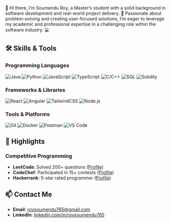 👋 Hi there,
I’m Soumendu Roy, a Master’s student with a solid background in software development and real-world project delivery. 🚀 Passionate about problem-solving and creating user-focused solutions, I’m eager to leverage my academic and professional expertise in a challenging role within the software industry. 💻

## 🛠 Skills & Tools  
### Programming Languages  
![Java](https://img.shields.io/badge/-Java-blue?logo=java&logoColor=white)
![Python](https://img.shields.io/badge/-Python-yellow?logo=python&logoColor=white)
![JavaScript](https://img.shields.io/badge/-JavaScript-orange?logo=javascript&logoColor=white)
![TypeScript](https://img.shields.io/badge/-TypeScript-blue?logo=typescript&logoColor=white)
![C/C++](https://img.shields.io/badge/-C%2FC%2B%2B-red?logo=cplusplus&logoColor=white)
![SQL](https://img.shields.io/badge/-SQL-lightgrey?logo=postgresql&logoColor=blue)
![Solidity](https://img.shields.io/badge/-Solidity-black?logo=ethereum)

### Frameworks & Libraries  
![React](https://img.shields.io/badge/-React-blue?logo=react)
![Angular](https://img.shields.io/badge/-Angular-red?logo=angular&logoColor=white)
![TailwindCSS](https://img.shields.io/badge/-TailwindCSS-teal?logo=tailwind-css&logoColor=white)
![Node.js](https://img.shields.io/badge/-Node.js-green?logo=node.js&logoColor=white)

### Tools & Platforms  
![Git](https://img.shields.io/badge/-Git-red?logo=git&logoColor=white)
![Docker](https://img.shields.io/badge/-Docker-blue?logo=docker)
![Postman](https://img.shields.io/badge/-Postman-orange?logo=postman)
![VS Code](https://img.shields.io/badge/-VSCode-blue?logo=visualstudiocode)

## 🌟 Highlights  
### Competitive Programming  
- **LeetCode**: Solved 200+ questions ([Profile](https://leetcode.com/roysoumendu765))  
- **CodeChef**: Participated in 15+ contests ([Profile](https://codechef.com/users/roysoumendu765))  
- **Hackerrank**: 5-star rated programmer ([Profile](https://hackerrank.com/roysoumendu765))  

## 📫 Contact Me  
- **Email**: [roysoumendu765@gmail.com](mailto:roysoumendu765@gmail.com)  
- **LinkedIn**: [linkedin.com/in/roysoumendu765](https://linkedin.com/in/roysoumendu765)  

